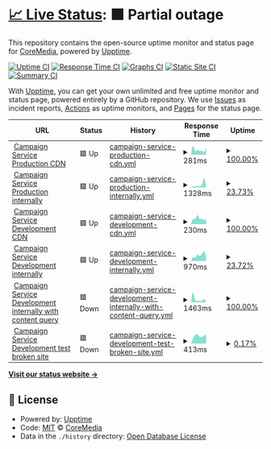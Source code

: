 # [📈 Live Status](https://CoreMedia.github.io/campaign.upptime): <!--live status--> **🟧 Partial outage**

This repository contains the open-source uptime monitor and status page for [CoreMedia](http://www.coremedia.com), powered by [Upptime](https://github.com/upptime/upptime).

[![Uptime CI](https://github.com/CoreMedia/campaign.upptime/workflows/Uptime%20CI/badge.svg)](https://github.com/CoreMedia/campaign.upptime/actions?query=workflow%3A%22Uptime+CI%22)
[![Response Time CI](https://github.com/CoreMedia/campaign.upptime/workflows/Response%20Time%20CI/badge.svg)](https://github.com/CoreMedia/campaign.upptime/actions?query=workflow%3A%22Response+Time+CI%22)
[![Graphs CI](https://github.com/CoreMedia/campaign.upptime/workflows/Graphs%20CI/badge.svg)](https://github.com/CoreMedia/campaign.upptime/actions?query=workflow%3A%22Graphs+CI%22)
[![Static Site CI](https://github.com/CoreMedia/campaign.upptime/workflows/Static%20Site%20CI/badge.svg)](https://github.com/CoreMedia/campaign.upptime/actions?query=workflow%3A%22Static+Site+CI%22)
[![Summary CI](https://github.com/CoreMedia/campaign.upptime/workflows/Summary%20CI/badge.svg)](https://github.com/CoreMedia/campaign.upptime/actions?query=workflow%3A%22Summary+CI%22)

With [Upptime](https://upptime.js.org), you can get your own unlimited and free uptime monitor and status page, powered entirely by a GitHub repository. We use [Issues](https://github.com/CoreMedia/campaign.upptime/issues) as incident reports, [Actions](https://github.com/CoreMedia/campaign.upptime/actions) as uptime monitors, and [Pages](https://CoreMedia.github.io/campaign.upptime) for the status page.

<!--start: status pages-->
<!-- This summary is generated by Upptime (https://github.com/upptime/upptime) -->
<!-- Do not edit this manually, your changes will be overwritten -->
<!-- prettier-ignore -->
| URL | Status | History | Response Time | Uptime |
| --- | ------ | ------- | ------------- | ------ |
| <img alt="" src="https://icons.duckduckgo.com/ip3/api.campaigns.coremedia.io.ico" height="13"> [Campaign Service Production CDN](https://api.campaigns.coremedia.io) | 🟩 Up | [campaign-service-production-cdn.yml](https://github.com/CoreMedia/campaign.upptime/commits/HEAD/history/campaign-service-production-cdn.yml) | <details><summary><img alt="Response time graph" src="./graphs/campaign-service-production-cdn/response-time-week.png" height="20"> 281ms</summary><br><a href="https://CoreMedia.github.io/campaign.upptime/history/campaign-service-production-cdn"><img alt="Response time 281" src="https://img.shields.io/endpoint?url=https%3A%2F%2Fraw.githubusercontent.com%2FCoreMedia%2Fcampaign.upptime%2FHEAD%2Fapi%2Fcampaign-service-production-cdn%2Fresponse-time.json"></a><br><a href="https://CoreMedia.github.io/campaign.upptime/history/campaign-service-production-cdn"><img alt="24-hour response time 248" src="https://img.shields.io/endpoint?url=https%3A%2F%2Fraw.githubusercontent.com%2FCoreMedia%2Fcampaign.upptime%2FHEAD%2Fapi%2Fcampaign-service-production-cdn%2Fresponse-time-day.json"></a><br><a href="https://CoreMedia.github.io/campaign.upptime/history/campaign-service-production-cdn"><img alt="7-day response time 281" src="https://img.shields.io/endpoint?url=https%3A%2F%2Fraw.githubusercontent.com%2FCoreMedia%2Fcampaign.upptime%2FHEAD%2Fapi%2Fcampaign-service-production-cdn%2Fresponse-time-week.json"></a><br><a href="https://CoreMedia.github.io/campaign.upptime/history/campaign-service-production-cdn"><img alt="30-day response time 281" src="https://img.shields.io/endpoint?url=https%3A%2F%2Fraw.githubusercontent.com%2FCoreMedia%2Fcampaign.upptime%2FHEAD%2Fapi%2Fcampaign-service-production-cdn%2Fresponse-time-month.json"></a><br><a href="https://CoreMedia.github.io/campaign.upptime/history/campaign-service-production-cdn"><img alt="1-year response time 281" src="https://img.shields.io/endpoint?url=https%3A%2F%2Fraw.githubusercontent.com%2FCoreMedia%2Fcampaign.upptime%2FHEAD%2Fapi%2Fcampaign-service-production-cdn%2Fresponse-time-year.json"></a></details> | <details><summary><a href="https://CoreMedia.github.io/campaign.upptime/history/campaign-service-production-cdn">100.00%</a></summary><a href="https://CoreMedia.github.io/campaign.upptime/history/campaign-service-production-cdn"><img alt="All-time uptime 100.00%" src="https://img.shields.io/endpoint?url=https%3A%2F%2Fraw.githubusercontent.com%2FCoreMedia%2Fcampaign.upptime%2FHEAD%2Fapi%2Fcampaign-service-production-cdn%2Fuptime.json"></a><br><a href="https://CoreMedia.github.io/campaign.upptime/history/campaign-service-production-cdn"><img alt="24-hour uptime 100.00%" src="https://img.shields.io/endpoint?url=https%3A%2F%2Fraw.githubusercontent.com%2FCoreMedia%2Fcampaign.upptime%2FHEAD%2Fapi%2Fcampaign-service-production-cdn%2Fuptime-day.json"></a><br><a href="https://CoreMedia.github.io/campaign.upptime/history/campaign-service-production-cdn"><img alt="7-day uptime 100.00%" src="https://img.shields.io/endpoint?url=https%3A%2F%2Fraw.githubusercontent.com%2FCoreMedia%2Fcampaign.upptime%2FHEAD%2Fapi%2Fcampaign-service-production-cdn%2Fuptime-week.json"></a><br><a href="https://CoreMedia.github.io/campaign.upptime/history/campaign-service-production-cdn"><img alt="30-day uptime 100.00%" src="https://img.shields.io/endpoint?url=https%3A%2F%2Fraw.githubusercontent.com%2FCoreMedia%2Fcampaign.upptime%2FHEAD%2Fapi%2Fcampaign-service-production-cdn%2Fuptime-month.json"></a><br><a href="https://CoreMedia.github.io/campaign.upptime/history/campaign-service-production-cdn"><img alt="1-year uptime 100.00%" src="https://img.shields.io/endpoint?url=https%3A%2F%2Fraw.githubusercontent.com%2FCoreMedia%2Fcampaign.upptime%2FHEAD%2Fapi%2Fcampaign-service-production-cdn%2Fuptime-year.json"></a></details>
| <img alt="" src="https://icons.duckduckgo.com/ip3/prod.campaign-delivery-prod.coremedia.services.ico" height="13"> [Campaign Service Production internally](https://prod.campaign-delivery-prod.coremedia.services/graphql) | 🟩 Up | [campaign-service-production-internally.yml](https://github.com/CoreMedia/campaign.upptime/commits/HEAD/history/campaign-service-production-internally.yml) | <details><summary><img alt="Response time graph" src="./graphs/campaign-service-production-internally/response-time-week.png" height="20"> 1328ms</summary><br><a href="https://CoreMedia.github.io/campaign.upptime/history/campaign-service-production-internally"><img alt="Response time 1328" src="https://img.shields.io/endpoint?url=https%3A%2F%2Fraw.githubusercontent.com%2FCoreMedia%2Fcampaign.upptime%2FHEAD%2Fapi%2Fcampaign-service-production-internally%2Fresponse-time.json"></a><br><a href="https://CoreMedia.github.io/campaign.upptime/history/campaign-service-production-internally"><img alt="24-hour response time 1418" src="https://img.shields.io/endpoint?url=https%3A%2F%2Fraw.githubusercontent.com%2FCoreMedia%2Fcampaign.upptime%2FHEAD%2Fapi%2Fcampaign-service-production-internally%2Fresponse-time-day.json"></a><br><a href="https://CoreMedia.github.io/campaign.upptime/history/campaign-service-production-internally"><img alt="7-day response time 1328" src="https://img.shields.io/endpoint?url=https%3A%2F%2Fraw.githubusercontent.com%2FCoreMedia%2Fcampaign.upptime%2FHEAD%2Fapi%2Fcampaign-service-production-internally%2Fresponse-time-week.json"></a><br><a href="https://CoreMedia.github.io/campaign.upptime/history/campaign-service-production-internally"><img alt="30-day response time 1328" src="https://img.shields.io/endpoint?url=https%3A%2F%2Fraw.githubusercontent.com%2FCoreMedia%2Fcampaign.upptime%2FHEAD%2Fapi%2Fcampaign-service-production-internally%2Fresponse-time-month.json"></a><br><a href="https://CoreMedia.github.io/campaign.upptime/history/campaign-service-production-internally"><img alt="1-year response time 1328" src="https://img.shields.io/endpoint?url=https%3A%2F%2Fraw.githubusercontent.com%2FCoreMedia%2Fcampaign.upptime%2FHEAD%2Fapi%2Fcampaign-service-production-internally%2Fresponse-time-year.json"></a></details> | <details><summary><a href="https://CoreMedia.github.io/campaign.upptime/history/campaign-service-production-internally">23.73%</a></summary><a href="https://CoreMedia.github.io/campaign.upptime/history/campaign-service-production-internally"><img alt="All-time uptime 23.73%" src="https://img.shields.io/endpoint?url=https%3A%2F%2Fraw.githubusercontent.com%2FCoreMedia%2Fcampaign.upptime%2FHEAD%2Fapi%2Fcampaign-service-production-internally%2Fuptime.json"></a><br><a href="https://CoreMedia.github.io/campaign.upptime/history/campaign-service-production-internally"><img alt="24-hour uptime 28.11%" src="https://img.shields.io/endpoint?url=https%3A%2F%2Fraw.githubusercontent.com%2FCoreMedia%2Fcampaign.upptime%2FHEAD%2Fapi%2Fcampaign-service-production-internally%2Fuptime-day.json"></a><br><a href="https://CoreMedia.github.io/campaign.upptime/history/campaign-service-production-internally"><img alt="7-day uptime 23.73%" src="https://img.shields.io/endpoint?url=https%3A%2F%2Fraw.githubusercontent.com%2FCoreMedia%2Fcampaign.upptime%2FHEAD%2Fapi%2Fcampaign-service-production-internally%2Fuptime-week.json"></a><br><a href="https://CoreMedia.github.io/campaign.upptime/history/campaign-service-production-internally"><img alt="30-day uptime 23.73%" src="https://img.shields.io/endpoint?url=https%3A%2F%2Fraw.githubusercontent.com%2FCoreMedia%2Fcampaign.upptime%2FHEAD%2Fapi%2Fcampaign-service-production-internally%2Fuptime-month.json"></a><br><a href="https://CoreMedia.github.io/campaign.upptime/history/campaign-service-production-internally"><img alt="1-year uptime 23.73%" src="https://img.shields.io/endpoint?url=https%3A%2F%2Fraw.githubusercontent.com%2FCoreMedia%2Fcampaign.upptime%2FHEAD%2Fapi%2Fcampaign-service-production-internally%2Fuptime-year.json"></a></details>
| <img alt="" src="https://icons.duckduckgo.com/ip3/campaigns-dev.stellate.sh.ico" height="13"> [Campaign Service Development CDN](https://campaigns-dev.stellate.sh/) | 🟩 Up | [campaign-service-development-cdn.yml](https://github.com/CoreMedia/campaign.upptime/commits/HEAD/history/campaign-service-development-cdn.yml) | <details><summary><img alt="Response time graph" src="./graphs/campaign-service-development-cdn/response-time-week.png" height="20"> 230ms</summary><br><a href="https://CoreMedia.github.io/campaign.upptime/history/campaign-service-development-cdn"><img alt="Response time 230" src="https://img.shields.io/endpoint?url=https%3A%2F%2Fraw.githubusercontent.com%2FCoreMedia%2Fcampaign.upptime%2FHEAD%2Fapi%2Fcampaign-service-development-cdn%2Fresponse-time.json"></a><br><a href="https://CoreMedia.github.io/campaign.upptime/history/campaign-service-development-cdn"><img alt="24-hour response time 234" src="https://img.shields.io/endpoint?url=https%3A%2F%2Fraw.githubusercontent.com%2FCoreMedia%2Fcampaign.upptime%2FHEAD%2Fapi%2Fcampaign-service-development-cdn%2Fresponse-time-day.json"></a><br><a href="https://CoreMedia.github.io/campaign.upptime/history/campaign-service-development-cdn"><img alt="7-day response time 230" src="https://img.shields.io/endpoint?url=https%3A%2F%2Fraw.githubusercontent.com%2FCoreMedia%2Fcampaign.upptime%2FHEAD%2Fapi%2Fcampaign-service-development-cdn%2Fresponse-time-week.json"></a><br><a href="https://CoreMedia.github.io/campaign.upptime/history/campaign-service-development-cdn"><img alt="30-day response time 230" src="https://img.shields.io/endpoint?url=https%3A%2F%2Fraw.githubusercontent.com%2FCoreMedia%2Fcampaign.upptime%2FHEAD%2Fapi%2Fcampaign-service-development-cdn%2Fresponse-time-month.json"></a><br><a href="https://CoreMedia.github.io/campaign.upptime/history/campaign-service-development-cdn"><img alt="1-year response time 230" src="https://img.shields.io/endpoint?url=https%3A%2F%2Fraw.githubusercontent.com%2FCoreMedia%2Fcampaign.upptime%2FHEAD%2Fapi%2Fcampaign-service-development-cdn%2Fresponse-time-year.json"></a></details> | <details><summary><a href="https://CoreMedia.github.io/campaign.upptime/history/campaign-service-development-cdn">100.00%</a></summary><a href="https://CoreMedia.github.io/campaign.upptime/history/campaign-service-development-cdn"><img alt="All-time uptime 100.00%" src="https://img.shields.io/endpoint?url=https%3A%2F%2Fraw.githubusercontent.com%2FCoreMedia%2Fcampaign.upptime%2FHEAD%2Fapi%2Fcampaign-service-development-cdn%2Fuptime.json"></a><br><a href="https://CoreMedia.github.io/campaign.upptime/history/campaign-service-development-cdn"><img alt="24-hour uptime 100.00%" src="https://img.shields.io/endpoint?url=https%3A%2F%2Fraw.githubusercontent.com%2FCoreMedia%2Fcampaign.upptime%2FHEAD%2Fapi%2Fcampaign-service-development-cdn%2Fuptime-day.json"></a><br><a href="https://CoreMedia.github.io/campaign.upptime/history/campaign-service-development-cdn"><img alt="7-day uptime 100.00%" src="https://img.shields.io/endpoint?url=https%3A%2F%2Fraw.githubusercontent.com%2FCoreMedia%2Fcampaign.upptime%2FHEAD%2Fapi%2Fcampaign-service-development-cdn%2Fuptime-week.json"></a><br><a href="https://CoreMedia.github.io/campaign.upptime/history/campaign-service-development-cdn"><img alt="30-day uptime 100.00%" src="https://img.shields.io/endpoint?url=https%3A%2F%2Fraw.githubusercontent.com%2FCoreMedia%2Fcampaign.upptime%2FHEAD%2Fapi%2Fcampaign-service-development-cdn%2Fuptime-month.json"></a><br><a href="https://CoreMedia.github.io/campaign.upptime/history/campaign-service-development-cdn"><img alt="1-year uptime 100.00%" src="https://img.shields.io/endpoint?url=https%3A%2F%2Fraw.githubusercontent.com%2FCoreMedia%2Fcampaign.upptime%2FHEAD%2Fapi%2Fcampaign-service-development-cdn%2Fuptime-year.json"></a></details>
| <img alt="" src="https://icons.duckduckgo.com/ip3/dev.campaign-delivery-dev-01.coremedia.ninja.ico" height="13"> [Campaign Service Development internally](https://dev.campaign-delivery-dev-01.coremedia.ninja/graphql) | 🟩 Up | [campaign-service-development-internally.yml](https://github.com/CoreMedia/campaign.upptime/commits/HEAD/history/campaign-service-development-internally.yml) | <details><summary><img alt="Response time graph" src="./graphs/campaign-service-development-internally/response-time-week.png" height="20"> 970ms</summary><br><a href="https://CoreMedia.github.io/campaign.upptime/history/campaign-service-development-internally"><img alt="Response time 970" src="https://img.shields.io/endpoint?url=https%3A%2F%2Fraw.githubusercontent.com%2FCoreMedia%2Fcampaign.upptime%2FHEAD%2Fapi%2Fcampaign-service-development-internally%2Fresponse-time.json"></a><br><a href="https://CoreMedia.github.io/campaign.upptime/history/campaign-service-development-internally"><img alt="24-hour response time 1014" src="https://img.shields.io/endpoint?url=https%3A%2F%2Fraw.githubusercontent.com%2FCoreMedia%2Fcampaign.upptime%2FHEAD%2Fapi%2Fcampaign-service-development-internally%2Fresponse-time-day.json"></a><br><a href="https://CoreMedia.github.io/campaign.upptime/history/campaign-service-development-internally"><img alt="7-day response time 970" src="https://img.shields.io/endpoint?url=https%3A%2F%2Fraw.githubusercontent.com%2FCoreMedia%2Fcampaign.upptime%2FHEAD%2Fapi%2Fcampaign-service-development-internally%2Fresponse-time-week.json"></a><br><a href="https://CoreMedia.github.io/campaign.upptime/history/campaign-service-development-internally"><img alt="30-day response time 970" src="https://img.shields.io/endpoint?url=https%3A%2F%2Fraw.githubusercontent.com%2FCoreMedia%2Fcampaign.upptime%2FHEAD%2Fapi%2Fcampaign-service-development-internally%2Fresponse-time-month.json"></a><br><a href="https://CoreMedia.github.io/campaign.upptime/history/campaign-service-development-internally"><img alt="1-year response time 970" src="https://img.shields.io/endpoint?url=https%3A%2F%2Fraw.githubusercontent.com%2FCoreMedia%2Fcampaign.upptime%2FHEAD%2Fapi%2Fcampaign-service-development-internally%2Fresponse-time-year.json"></a></details> | <details><summary><a href="https://CoreMedia.github.io/campaign.upptime/history/campaign-service-development-internally">23.72%</a></summary><a href="https://CoreMedia.github.io/campaign.upptime/history/campaign-service-development-internally"><img alt="All-time uptime 23.72%" src="https://img.shields.io/endpoint?url=https%3A%2F%2Fraw.githubusercontent.com%2FCoreMedia%2Fcampaign.upptime%2FHEAD%2Fapi%2Fcampaign-service-development-internally%2Fuptime.json"></a><br><a href="https://CoreMedia.github.io/campaign.upptime/history/campaign-service-development-internally"><img alt="24-hour uptime 28.10%" src="https://img.shields.io/endpoint?url=https%3A%2F%2Fraw.githubusercontent.com%2FCoreMedia%2Fcampaign.upptime%2FHEAD%2Fapi%2Fcampaign-service-development-internally%2Fuptime-day.json"></a><br><a href="https://CoreMedia.github.io/campaign.upptime/history/campaign-service-development-internally"><img alt="7-day uptime 23.72%" src="https://img.shields.io/endpoint?url=https%3A%2F%2Fraw.githubusercontent.com%2FCoreMedia%2Fcampaign.upptime%2FHEAD%2Fapi%2Fcampaign-service-development-internally%2Fuptime-week.json"></a><br><a href="https://CoreMedia.github.io/campaign.upptime/history/campaign-service-development-internally"><img alt="30-day uptime 23.72%" src="https://img.shields.io/endpoint?url=https%3A%2F%2Fraw.githubusercontent.com%2FCoreMedia%2Fcampaign.upptime%2FHEAD%2Fapi%2Fcampaign-service-development-internally%2Fuptime-month.json"></a><br><a href="https://CoreMedia.github.io/campaign.upptime/history/campaign-service-development-internally"><img alt="1-year uptime 23.72%" src="https://img.shields.io/endpoint?url=https%3A%2F%2Fraw.githubusercontent.com%2FCoreMedia%2Fcampaign.upptime%2FHEAD%2Fapi%2Fcampaign-service-development-internally%2Fuptime-year.json"></a></details>
| <img alt="" src="https://icons.duckduckgo.com/ip3/dev.campaign-delivery-dev-01.coremedia.ninja.ico" height="13"> [Campaign Service Development internally with content query](https://dev.campaign-delivery-dev-01.coremedia.ninja/gsraphql) | 🟥 Down | [campaign-service-development-internally-with-content-query.yml](https://github.com/CoreMedia/campaign.upptime/commits/HEAD/history/campaign-service-development-internally-with-content-query.yml) | <details><summary><img alt="Response time graph" src="./graphs/campaign-service-development-internally-with-content-query/response-time-week.png" height="20"> 1463ms</summary><br><a href="https://CoreMedia.github.io/campaign.upptime/history/campaign-service-development-internally-with-content-query"><img alt="Response time 1463" src="https://img.shields.io/endpoint?url=https%3A%2F%2Fraw.githubusercontent.com%2FCoreMedia%2Fcampaign.upptime%2FHEAD%2Fapi%2Fcampaign-service-development-internally-with-content-query%2Fresponse-time.json"></a><br><a href="https://CoreMedia.github.io/campaign.upptime/history/campaign-service-development-internally-with-content-query"><img alt="24-hour response time 849" src="https://img.shields.io/endpoint?url=https%3A%2F%2Fraw.githubusercontent.com%2FCoreMedia%2Fcampaign.upptime%2FHEAD%2Fapi%2Fcampaign-service-development-internally-with-content-query%2Fresponse-time-day.json"></a><br><a href="https://CoreMedia.github.io/campaign.upptime/history/campaign-service-development-internally-with-content-query"><img alt="7-day response time 1463" src="https://img.shields.io/endpoint?url=https%3A%2F%2Fraw.githubusercontent.com%2FCoreMedia%2Fcampaign.upptime%2FHEAD%2Fapi%2Fcampaign-service-development-internally-with-content-query%2Fresponse-time-week.json"></a><br><a href="https://CoreMedia.github.io/campaign.upptime/history/campaign-service-development-internally-with-content-query"><img alt="30-day response time 1463" src="https://img.shields.io/endpoint?url=https%3A%2F%2Fraw.githubusercontent.com%2FCoreMedia%2Fcampaign.upptime%2FHEAD%2Fapi%2Fcampaign-service-development-internally-with-content-query%2Fresponse-time-month.json"></a><br><a href="https://CoreMedia.github.io/campaign.upptime/history/campaign-service-development-internally-with-content-query"><img alt="1-year response time 1463" src="https://img.shields.io/endpoint?url=https%3A%2F%2Fraw.githubusercontent.com%2FCoreMedia%2Fcampaign.upptime%2FHEAD%2Fapi%2Fcampaign-service-development-internally-with-content-query%2Fresponse-time-year.json"></a></details> | <details><summary><a href="https://CoreMedia.github.io/campaign.upptime/history/campaign-service-development-internally-with-content-query">100.00%</a></summary><a href="https://CoreMedia.github.io/campaign.upptime/history/campaign-service-development-internally-with-content-query"><img alt="All-time uptime 100.00%" src="https://img.shields.io/endpoint?url=https%3A%2F%2Fraw.githubusercontent.com%2FCoreMedia%2Fcampaign.upptime%2FHEAD%2Fapi%2Fcampaign-service-development-internally-with-content-query%2Fuptime.json"></a><br><a href="https://CoreMedia.github.io/campaign.upptime/history/campaign-service-development-internally-with-content-query"><img alt="24-hour uptime 100.00%" src="https://img.shields.io/endpoint?url=https%3A%2F%2Fraw.githubusercontent.com%2FCoreMedia%2Fcampaign.upptime%2FHEAD%2Fapi%2Fcampaign-service-development-internally-with-content-query%2Fuptime-day.json"></a><br><a href="https://CoreMedia.github.io/campaign.upptime/history/campaign-service-development-internally-with-content-query"><img alt="7-day uptime 100.00%" src="https://img.shields.io/endpoint?url=https%3A%2F%2Fraw.githubusercontent.com%2FCoreMedia%2Fcampaign.upptime%2FHEAD%2Fapi%2Fcampaign-service-development-internally-with-content-query%2Fuptime-week.json"></a><br><a href="https://CoreMedia.github.io/campaign.upptime/history/campaign-service-development-internally-with-content-query"><img alt="30-day uptime 100.00%" src="https://img.shields.io/endpoint?url=https%3A%2F%2Fraw.githubusercontent.com%2FCoreMedia%2Fcampaign.upptime%2FHEAD%2Fapi%2Fcampaign-service-development-internally-with-content-query%2Fuptime-month.json"></a><br><a href="https://CoreMedia.github.io/campaign.upptime/history/campaign-service-development-internally-with-content-query"><img alt="1-year uptime 100.00%" src="https://img.shields.io/endpoint?url=https%3A%2F%2Fraw.githubusercontent.com%2FCoreMedia%2Fcampaign.upptime%2FHEAD%2Fapi%2Fcampaign-service-development-internally-with-content-query%2Fuptime-year.json"></a></details>
| <img alt="" src="https://icons.duckduckgo.com/ip3/dev.campaign-delivery-dev-01.coremedia.ninja.ico" height="13"> [Campaign Service Development test broken site](https://dev.campaign-delivery-dev-01.coremedia.ninja/notgraphql) | 🟥 Down | [campaign-service-development-test-broken-site.yml](https://github.com/CoreMedia/campaign.upptime/commits/HEAD/history/campaign-service-development-test-broken-site.yml) | <details><summary><img alt="Response time graph" src="./graphs/campaign-service-development-test-broken-site/response-time-week.png" height="20"> 413ms</summary><br><a href="https://CoreMedia.github.io/campaign.upptime/history/campaign-service-development-test-broken-site"><img alt="Response time 413" src="https://img.shields.io/endpoint?url=https%3A%2F%2Fraw.githubusercontent.com%2FCoreMedia%2Fcampaign.upptime%2FHEAD%2Fapi%2Fcampaign-service-development-test-broken-site%2Fresponse-time.json"></a><br><a href="https://CoreMedia.github.io/campaign.upptime/history/campaign-service-development-test-broken-site"><img alt="24-hour response time 413" src="https://img.shields.io/endpoint?url=https%3A%2F%2Fraw.githubusercontent.com%2FCoreMedia%2Fcampaign.upptime%2FHEAD%2Fapi%2Fcampaign-service-development-test-broken-site%2Fresponse-time-day.json"></a><br><a href="https://CoreMedia.github.io/campaign.upptime/history/campaign-service-development-test-broken-site"><img alt="7-day response time 413" src="https://img.shields.io/endpoint?url=https%3A%2F%2Fraw.githubusercontent.com%2FCoreMedia%2Fcampaign.upptime%2FHEAD%2Fapi%2Fcampaign-service-development-test-broken-site%2Fresponse-time-week.json"></a><br><a href="https://CoreMedia.github.io/campaign.upptime/history/campaign-service-development-test-broken-site"><img alt="30-day response time 413" src="https://img.shields.io/endpoint?url=https%3A%2F%2Fraw.githubusercontent.com%2FCoreMedia%2Fcampaign.upptime%2FHEAD%2Fapi%2Fcampaign-service-development-test-broken-site%2Fresponse-time-month.json"></a><br><a href="https://CoreMedia.github.io/campaign.upptime/history/campaign-service-development-test-broken-site"><img alt="1-year response time 413" src="https://img.shields.io/endpoint?url=https%3A%2F%2Fraw.githubusercontent.com%2FCoreMedia%2Fcampaign.upptime%2FHEAD%2Fapi%2Fcampaign-service-development-test-broken-site%2Fresponse-time-year.json"></a></details> | <details><summary><a href="https://CoreMedia.github.io/campaign.upptime/history/campaign-service-development-test-broken-site">0.17%</a></summary><a href="https://CoreMedia.github.io/campaign.upptime/history/campaign-service-development-test-broken-site"><img alt="All-time uptime 0.17%" src="https://img.shields.io/endpoint?url=https%3A%2F%2Fraw.githubusercontent.com%2FCoreMedia%2Fcampaign.upptime%2FHEAD%2Fapi%2Fcampaign-service-development-test-broken-site%2Fuptime.json"></a><br><a href="https://CoreMedia.github.io/campaign.upptime/history/campaign-service-development-test-broken-site"><img alt="24-hour uptime 0.17%" src="https://img.shields.io/endpoint?url=https%3A%2F%2Fraw.githubusercontent.com%2FCoreMedia%2Fcampaign.upptime%2FHEAD%2Fapi%2Fcampaign-service-development-test-broken-site%2Fuptime-day.json"></a><br><a href="https://CoreMedia.github.io/campaign.upptime/history/campaign-service-development-test-broken-site"><img alt="7-day uptime 0.17%" src="https://img.shields.io/endpoint?url=https%3A%2F%2Fraw.githubusercontent.com%2FCoreMedia%2Fcampaign.upptime%2FHEAD%2Fapi%2Fcampaign-service-development-test-broken-site%2Fuptime-week.json"></a><br><a href="https://CoreMedia.github.io/campaign.upptime/history/campaign-service-development-test-broken-site"><img alt="30-day uptime 0.17%" src="https://img.shields.io/endpoint?url=https%3A%2F%2Fraw.githubusercontent.com%2FCoreMedia%2Fcampaign.upptime%2FHEAD%2Fapi%2Fcampaign-service-development-test-broken-site%2Fuptime-month.json"></a><br><a href="https://CoreMedia.github.io/campaign.upptime/history/campaign-service-development-test-broken-site"><img alt="1-year uptime 0.17%" src="https://img.shields.io/endpoint?url=https%3A%2F%2Fraw.githubusercontent.com%2FCoreMedia%2Fcampaign.upptime%2FHEAD%2Fapi%2Fcampaign-service-development-test-broken-site%2Fuptime-year.json"></a></details>

<!--end: status pages-->

[**Visit our status website →**](https://CoreMedia.github.io/campaign.upptime)

## 📄 License

- Powered by: [Upptime](https://github.com/upptime/upptime)
- Code: [MIT](./LICENSE) © [CoreMedia](http://www.coremedia.com)
- Data in the `./history` directory: [Open Database License](https://opendatacommons.org/licenses/odbl/1-0/)
